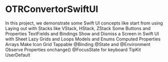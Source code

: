# OTRConvertorSwiftUI
In this project, we demonstrate some Swift UI concepts like 
start from using Laying out with Stacks like VStack, HStack, ZStack
Some Buttons and Properties
TextFields and Bindings
Show and Dismiss a Screen in Swift UI with Sheet
Lazy Grids and Loops
Models and Enums
Computed Properties
Arrays
Make Icon Grid Tappable
@Binding @State and @Environment
Observe Properties onchange()
@FocusState for keyboard
TipKit
UserDefault
